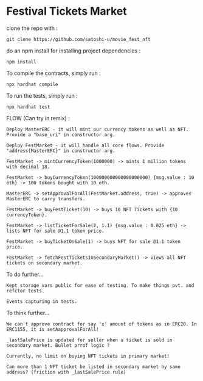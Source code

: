 # Festival Tickets Market

clone the repo with :
```shell
git clone https://github.com/satoshi-u/movie_fest_nft
```

do an npm install for installing project dependencies : 
```shell
npm install
```

To compile the contracts, simply run :
```shell
npx hardhat compile
```

To run the tests, simply run :
```shell
npx hardhat test
```

FLOW (Can try in remix) :
```shell
Deploy MasterERC - it will mint our currency tokens as well as NFT. Provide a "base_uri" in constructor arg.

Deploy FestMarket - it will handle all core flows. Provide  "address{MasterERC}" in constructor arg.

FestMarket -> mintCurrencyToken(1000000) -> mints 1 million tokens with decimal 18.

FestMarket -> buyCurrencyToken(100000000000000000000) {msg.value : 10 eth} -> 100 tokens bought with 10 eth.

MasterERC -> setApprovalForAll(FestMarket.address, true) -> approves MasterERC to carry transfers.

FestMarket -> buyFestTicket(10) -> buys 10 NFT Tickets with {10 currencyToken}.

FestMarket -> listTicketForSale(2, 1.1) {msg.value : 0.025 eth} -> lists NFT for sale @1.1 token price.

FestMarket -> buyTicketOnSale(1) -> buys NFT for sale @1.1 token price.

FestMarket -> fetchFestTicketsInSecondaryMarket() -> views all NFT tickets on secondary market.

```

To do further... 
```shell
Kept storage vars public for ease of testing. To make things pvt. and refctor tests.

Events capturing in tests.
```

To think further... 
```shell
We can't approve contract for say 'x' amount of tokens as in ERC20. In ERC1155, it is setAapprovalForAll!

_lastSalePrice is updated for seller when a ticket is sold in secondary market. Bullet prrof logic ?

Currently, no limit on buying NFT tickets in primary market!

Can more than 1 NFT ticket be listed in secondary market by same address? (friction with _lastSalePrice rule)
```
